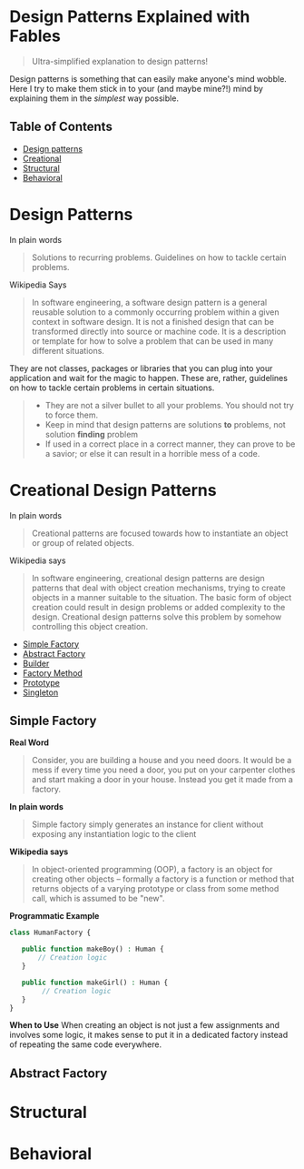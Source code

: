 Design Patterns Explained with Fables
=====================================
> Ultra-simplified explanation to design patterns!

Design patterns is something that can easily make anyone's mind wobble. Here I try to make them stick in to your (and maybe mine?!) mind by explaining them in the *simplest* way possible. 

## Table of Contents
* [Design patterns](#design-patterns) 
* [Creational](#creational)
* [Structural](#structural)
* [Behavioral](#behavioral)

Design Patterns
===============
In plain words
> Solutions to recurring problems. Guidelines on how to tackle certain problems.
 
Wikipedia Says
> In software engineering, a software design pattern is a general reusable solution to a commonly occurring problem within a given context in software design. It is not a finished design that can be transformed directly into source or machine code. It is a description or template for how to solve a problem that can be used in many different situations.  

They are not classes, packages or libraries that you can plug into your application and wait for the magic to happen. These are, rather, guidelines on how to tackle certain problems in certain situations. 

> - They are not a silver bullet to all your problems. You should not try to force them.
> - Keep in mind that design patterns are solutions **to** problems, not solution **finding** problem
> - If used in a correct place in a correct manner, they can prove to be a savior; or else it can result in a horrible mess of a code.

Creational Design Patterns
==========================

In plain words
> Creational patterns are focused towards how to instantiate an object or group of related objects.

Wikipedia says
> In software engineering, creational design patterns are design patterns that deal with object creation mechanisms, trying to create objects in a manner suitable to the situation. The basic form of object creation could result in design problems or added complexity to the design. Creational design patterns solve this problem by somehow controlling this object creation.
 
 * [Simple Factory](#simple-factory)
 * [Abstract Factory](#abstract-factory)
 * [Builder](#builder)
 * [Factory Method](#factory-method)
 * [Prototype](#prototype)
 * [Singleton](#singleton)
 
Simple Factory
--------------
**Real Word**
> Consider, you are building a house and you need doors. It would be a mess if every time you need a door, you put on your carpenter clothes and start making a door in your house. Instead you get it made from a factory.

**In plain words**
> Simple factory simply generates an instance for client without exposing any instantiation logic to the client

**Wikipedia says**
> In object-oriented programming (OOP), a factory is an object for creating other objects – formally a factory is a function or method that returns objects of a varying prototype or class from some method call, which is assumed to be "new".

**Programmatic Example**
```php
class HumanFactory {

   public function makeBoy() : Human {
       // Creation logic
   }

   public function makeGirl() : Human {
        // Creation logic
   }
}
```

**When to Use**
When creating an object is not just a few assignments and involves some logic, it makes sense to put it in a dedicated factory instead of repeating the same code everywhere. 

Abstract Factory
-------------------------

Structural
===================
Behavioral
===================
